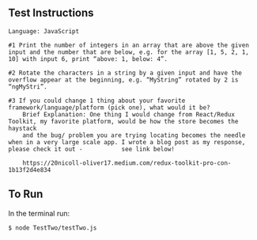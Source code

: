 ## Test Instructions

    Language: JavaScript

    #1 Print the number of integers in an array that are above the given input and the number that are below, e.g. for the array [1, 5, 2, 1, 10] with input 6, print “above: 1, below: 4”.

    #2 Rotate the characters in a string by a given input and have the overflow appear at the beginning, e.g. “MyString” rotated by 2 is “ngMyStri”.

    #3 If you could change 1 thing about your favorite framework/language/platform (pick one), what would it be? 
        Brief Explanation: One thing I would change from React/Redux Toolkit, my favorite platform, would be how the store becomes the haystack
        and the bug/ problem you are trying locating becomes the needle when in a very large scale app. I wrote a blog post as my response, please check it out -           see link below!

        https://20nicoll-oliver17.medium.com/redux-toolkit-pro-con-1b13f2d4e834

## To Run 

In the terminal run:
    
    $ node TestTwo/testTwo.js
